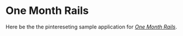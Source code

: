 # One Month Rails

Here be the the pintereseting sample application for [*One Month Rails*](http://onemonthrails.com). 
